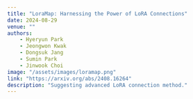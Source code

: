 ```yaml
---
title: "LoraMap: Harnessing the Power of LoRA Connections"
date: 2024-08-29
venue: ""
authors: 
    - Hyeryun Park
    - Jeongwon Kwak
    - Dongsuk Jang
    - Sumin Park
    - Jinwook Choi
image: "/assets/images/loramap.png"
link: "https://arxiv.org/abs/2408.16264"
description: "Suggesting advanced LoRA connection method."
---
```

